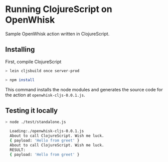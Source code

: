 Running ClojureScript on OpenWhisk
==================================

Sample OpenWhisk action written in ClojureScript.

## Installing

First, compile ClojureScript

```bash
> lein cljsbuild once server-prod
```


 ```bash
 > npm install
 ```

This command installs the node modules and generates the source code for the action at `openwhisk-cljs-0.0.1.js`.

## Testing it locally

```bash
> node ./test/standalone.js 

  Loading:./openwhisk-cljs-0.0.1.js
  About to call ClojureScript. Wish me luck.
  { payload: 'Hello from greet' }
  About to call ClojureScript. Wish me luck.
  RESULT:
  { payload: 'Hello from greet' }
```
